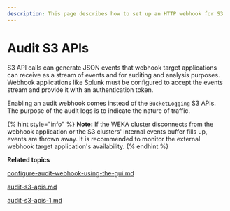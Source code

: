 ```yaml
---
description: This page describes how to set up an HTTP webhook for S3  audit purposes.
---
```


# Audit S3 APIs

S3 API calls can generate JSON events that webhook target applications can receive as a stream of events and for auditing and analysis purposes. Webhook applications like Splunk must be configured to accept the events stream and provide it with an authentication token.

Enabling an audit webhook comes instead of the `BucketLogging` S3 APIs. The purpose of the audit logs is to indicate the nature of traffic.

{% hint style="info" %}
**Note:** If the WEKA cluster disconnects from the webhook application or the S3 clusters' internal events buffer fills up, events are thrown away. It is recommended to monitor the external webhook target application's availability.
{% endhint %}



**Related topics**

[configure-audit-webhook-using-the-gui.md](configure-audit-webhook-using-the-gui.md "mention")

[audit-s3-apis.md](audit-s3-apis.md "mention")

[audit-s3-apis-1.md](audit-s3-apis-1.md "mention")
